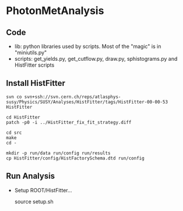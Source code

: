 PhotonMetAnalysis
=================

## Code

* lib:     python libraries used by scripts. Most of the "magic" is in "miniutils.py"
* scripts: get_yields.py, get_cutflow.py, draw.py, sphistograms.py and HistFitter scripts


## Install HistFitter

    svn co svn+ssh://svn.cern.ch/reps/atlasphys-susy/Physics/SUSY/Analyses/HistFitter/tags/HistFitter-00-00-53 HistFitter

    cd HistFitter
    patch -p0 -i ../HistFitter_fix_fit_strategy.diff

    cd src
    make 
    cd -

    mkdir -p run/data run/config run/results
    cp HistFitter/config/HistFactorySchema.dtd run/config

## Run Analysis

* Setup ROOT/HistFitter...

    source setup.sh


